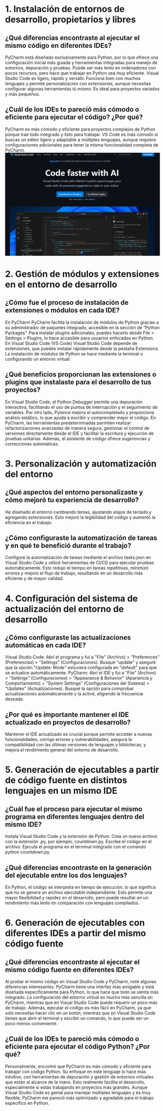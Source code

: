 # 1.  Instalación de entornos de desarrollo, propietarios y libres

## ¿Qué diferencias encontraste al ejecutar el mismo código en diferentes IDEs?
PyCharm está diseñado exclusivamente para Python, por lo que ofrece una configuración inicial más guiada y herramientas integradas para manejo de entornos, depuración y pruebas. Puede ser más lento en ordenadores con pocos recursos, pero hace que trabajar en Python sea muy eficiente.
Visual Studio Code es ligero, rápido y versátil. Funciona bien con muchos lenguajes y permite personalización con extensiones, aunque necesitas configurar algunas herramientas tú mismo. Es ideal para proyectos variados y más pequeños.

## ¿Cuál de los IDEs te pareció más cómodo o eficiente para ejecutar el código? ¿Por qué?
PyCharm es más cómodo y eficiente para proyectos complejos de Python porque trae todo integrado y listo para trabajar.
VS Code es más cómodo si buscas un editor ligero y adaptable a múltiples lenguajes, aunque requiere configuraciones adicionales para tener la misma funcionalidad completa de PyCharm.
![](public/1_1.png.png)





# 2. Gestión de módulos y extensiones en el entorno de desarrollo

## ¿Cómo fue el proceso de instalación de extensiones o módulos en cada IDE?
En PyCharm
PyCharm facilita la instalación de módulos de Python gracias a su administrador de paquetes integrado, accesible en la sección de “Python Packages”. Para instalar plugins adicionales, puedes hacerlo desde File > Settings > Plugins, lo hace accesible para usuarios enfocados en Python.
En Visual Studio Code (VS Code)
Visual Studio Code depende de extensiones, que puedes instalar rápidamente desde la pestaña Extensions. La instalación de módulos de Python se hace mediante la terminal o configurando un entorno virtual.

## ¿Qué beneficios proporcionan las extensiones o plugins que instalaste para el desarrollo de tus proyectos?
En Visual Studio Code, el Python Debugger permite una depuración interactiva, facilitando el uso de puntos de interrupción y el seguimiento de variables. Por otro lado, Pylance mejora el autocompletado y proporciona análisis estático, lo que ayuda a escribir y comprender mejor el código.
En PyCharm, las herramientas predeterminadas permiten realizar refactorizaciones avanzadas de manera segura, gestionar el control de versiones directamente desde el IDE y facilitar la escritura y ejecución de pruebas unitarias. Además, el asistente de código ofrece sugerencias y correcciones automáticas.


# 3. Personalización y automatización del entorno

## ¿Qué aspectos del entorno personalizaste y cómo mejoró tu experiencia de desarrollo?
He diseñado el entorno cambiando temas, ajustando atajos de teclado y agregando extensiones. Esto mejoró la legibilidad del código y aumentó la eficiencia en el trabajo.

## ¿Cómo configuraste la automatización de tareas y en qué te benefició durante el trabajo?
Configuré la automatización de tareas mediante el archivo tasks.json en Visual Studio Code y utilicé herramientas de CI/CD para ejecutar pruebas automáticamente. Esto redujo el tiempo en tareas repetitivas, minimizó errores y mejoró el flujo de trabajo, resultando en un desarrollo más eficiente y de mayor calidad.

# 4. Configuración del sistema de actualización del entorno de desarrollo 

## ¿Cómo configuraste las actualizaciones automáticas en cada IDE?
Visual Studio Code: Abrí el programa y fui a "File" (Archivo) > "Preferences" (Preferencias) > "Settings" (Configuraciones). Busqué "update" y aseguré que la opción "Update: Mode" estuviera configurada en "default" para que se actualice automáticamente.
PyCharm: Abrí el IDE y fui a "File" (Archivo) > "Settings" (Configuraciones) > "Appearance & Behavior" (Apariencia y Comportamiento) > "System Settings" (Configuraciones del Sistema) > "Updates" (Actualizaciones). Busqué la opción para comprobar actualizaciones automáticamente y la activé, eligiendo la frecuencia deseada.

## ¿Por qué es importante mantener el IDE actualizado en proyectos de desarrollo?
Mantener el IDE actualizado es crucial porque permite acceder a nuevas funcionalidades, corrige errores y vulnerabilidades, asegura la compatibilidad con las últimas versiones de lenguajes y bibliotecas, y mejora el rendimiento general del entorno de desarrollo.

# 5. Generación de ejecutables a partir de código fuente en distintos lenguajes en un mismo IDE

## ¿Cuál fue el proceso para ejecutar el mismo programa en diferentes lenguajes dentro del mismo IDE?
Instala Visual Studio Code y la extensión de Python.
Crea un nuevo archivo con la extensión .py, por ejemplo, countdown.py.
Escribe el código en el archivo.
Ejecuta el programa en el terminal integrado con el comando python countdown.py.

## ¿Qué diferencias encontraste en la generación del ejecutable entre los dos lenguajes?
En Python, el código se interpreta en tiempo de ejecución, lo que significa que no se genera un archivo ejecutable independiente. Esto permite una mayor flexibilidad y rapidez en el desarrollo, pero puede resultar en un rendimiento más lento en comparación con lenguajes compilados. 

# 6. Generación de ejecutables con diferentes IDEs a partir del mismo código fuente 

## ¿Qué diferencias encontraste al ejecutar el mismo código fuente en diferentes IDEs?
Al probar el mismo código en Visual Studio Code y PyCharm, noté algunas diferencias interesantes. PyCharm tiene una interfaz más amigable y está diseñada específicamente para Python, lo que hace que todo se sienta más integrado. La configuración del entorno virtual es mucho más sencilla en PyCharm, mientras que en Visual Studio Code puede requerir un poco más de trabajo. Además, ejecutar el código es más fácil en PyCharm, ya que solo necesitas hacer clic en un botón, mientras que en Visual Studio Code tienes que abrir el terminal y escribir un comando, lo que puede ser un poco menos conveniente.

## ¿Cuál de los IDEs te pareció más cómodo o eficiente para ejecutar el código Python? ¿Por qué?
Personalmente, encontré que PyCharm es más cómodo y eficiente para trabajar con código Python. Su enfoque en este lenguaje lo hace más intuitivo, con herramientas de depuración y gestión de entornos virtuales que están al alcance de la mano. Esto realmente facilita el desarrollo, especialmente si estás trabajando en proyectos más grandes. Aunque Visual Studio Code es genial para manejar múltiples lenguajes y es muy flexible, PyCharm me pareció más optimizado y agradable para el trabajo específico en Python.


